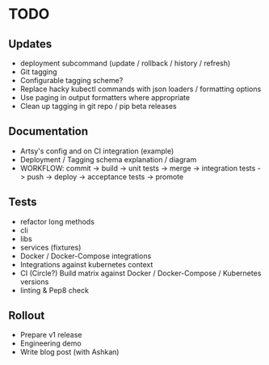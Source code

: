 # TODO

## Updates

- deployment subcommand (update / rollback / history / refresh)
- Git tagging
- Configurable tagging scheme?
- Replace hacky kubectl commands with json loaders / formatting options
- Use paging in output formatters where appropriate
- Clean up tagging in git repo / pip beta releases

## Documentation

- Artsy's config and on CI integration (example)
- Deployment / Tagging schema explanation / diagram
- WORKFLOW: commit -> build -> unit tests -> merge ->  integration tests -> push -> deploy -> acceptance tests -> promote

## Tests

- refactor long methods
- cli
- libs
- services (fixtures)
- Docker / Docker-Compose integrations
- Integrations against kubernetes context
- CI (Circle?) Build matrix against Docker / Docker-Compose / Kubernetes versions
- linting & Pep8 check

## Rollout

- Prepare v1 release
- Engineering demo
- Write blog post (with Ashkan)
